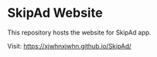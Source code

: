 # SkipAd Website

This repository hosts the website for SkipAd app.

Visit: https://xjwhnxjwhn.github.io/SkipAd/